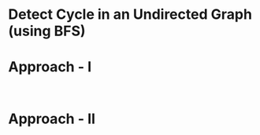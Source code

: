 # Detect Cycle in an Undirected Graph (using BFS)


# Approach - I
```cpp



```


# Approach - II
```cpp



```